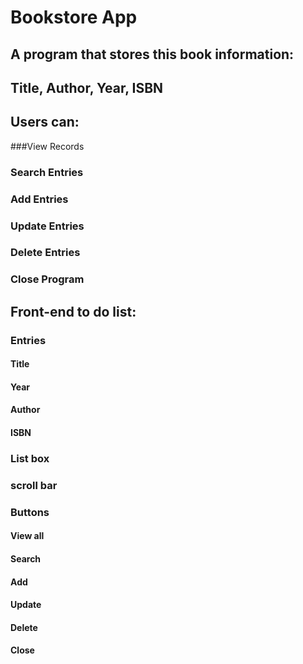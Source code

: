 # Bookstore App
## A program that stores this book information:
## Title, Author, Year, ISBN

## Users can:
###View Records
### Search Entries
### Add Entries
### Update Entries
### Delete Entries
### Close Program

## Front-end to do list:
### Entries
#### Title
#### Year
#### Author
#### ISBN
### List box
### scroll bar
### Buttons
#### View all
#### Search
#### Add
#### Update
#### Delete
#### Close